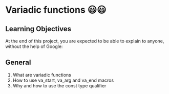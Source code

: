 # Variadic functions :smiley::smiley:

## Learning Objectives
At the end of this project, you are expected to be able to explain to anyone, without the help of Google:

## General
1. What are variadic functions
2. How to use va_start, va_arg and va_end macros
3. Why and how to use the const type qualifier

